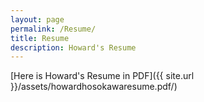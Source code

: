 ```yaml
---
layout: page
permalink: /Resume/
title: Resume
description: Howard's Resume
---
```


[Here is Howard's Resume in PDF]({{ site.url }}/assets/howardhosokawaresume.pdf/)

<!-- [1]: -->
<!-- {{ site.url }}/ -->

<!-- <object data="{{ post./  /howardhosokawaresume.pdf }}" width="1000" height="1000" type='application/pdf'> -->